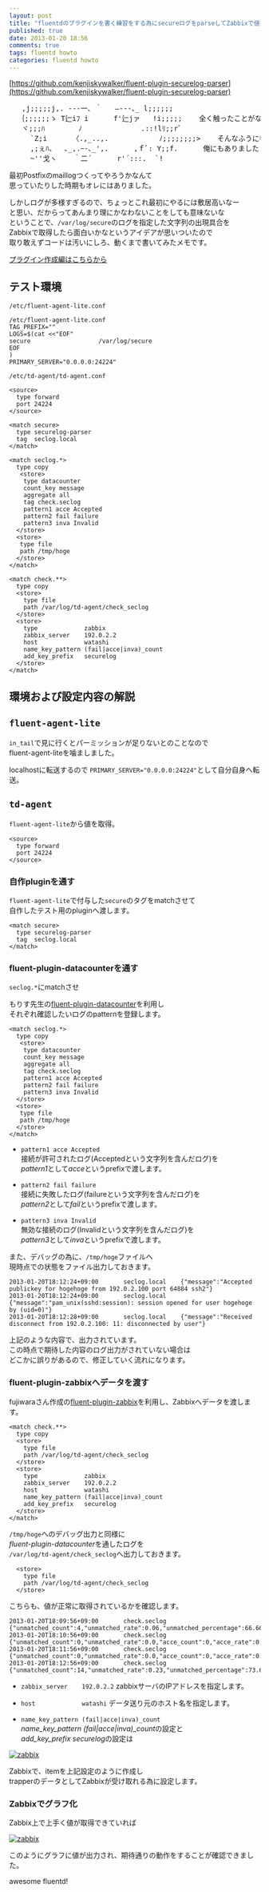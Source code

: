 ```yaml
---
layout: post
title: "fluentdのプラグインを書く練習をする為にsecureログをparseしてZabbixで値が取得できるようにしてみた(設定編)"
published: true
date: 2013-01-20 18:56
comments: true
tags: fluentd howto
categories: fluentd howto
---
```


[https://github.com/kenjiskywalker/fluent-plugin-securelog-parser](https://github.com/kenjiskywalker/fluent-plugin-securelog-parser)

<pre>
   ,j;;;;;j,. ---一､ ｀   ―--‐､_ l;;;;;;  
  ｛;;;;;;ゝ T辷iﾌ i      f'辷jァ   !i;;;;;    全く触ったことがなくてもpluginを書いたらfluentdがわかる  
   ヾ;;;ﾊ        ﾉ              .::!lﾘ;;rﾞ  
     `Z;i      〈.,_..,.            ﾉ;;;;;;;;>    そんなふうに考えていた時期が  
     ,;ぇﾊ、  ､_,.ｰ-､_',.      ,ｆﾞ: Y;;f.      俺にもありました  
     ~''戈ヽ    ｀二´      r'´:::.  `!  
</pre>

最初Postfixのmaillogつくってやろうかなんて  
思っていたりした時期もオレにはありました。

しかしログが多様すぎるので、ちょっとこれ最初にやるには敷居高いなー  
と思い、だからってあんまり理にかなわないことをしても意味ないな  
ということで、`/var/log/secure`のログを指定した文字列の出現具合を  
Zabbixで取得したら面白いかなというアイデアが思いついたので  
取り敢えずコードは汚いにしろ、動くまで書いてみたメモです。  

[プラグイン作成編はこちらから](http://blog.kenjiskywalker.org/blog/2013/01/20/fluentd-plugin-create-newbiee/)


## テスト環境

`/etc/fluent-agent-lite.conf`
```
/etc/fluent-agent-lite.conf 
TAG_PREFIX=""
LOGS=$(cat <<"EOF"
secure                   /var/log/secure
EOF
)
PRIMARY_SERVER="0.0.0.0:24224"
```


`/etc/td-agent/td-agent.conf`

```
<source>
  type forward
  port 24224
</source>

<match secure>
  type securelog-parser
  tag  seclog.local
</match>

<match seclog.*>
  type copy
   <store>
    type datacounter
    count_key message
    aggregate all
    tag check.seclog
    pattern1 acce Accepted
    pattern2 fail failure
    pattern3 inva Invalid
  </store>
  <store>
   type file
   path /tmp/hoge
  </store>
</match>

<match check.**>
  type copy
  <store>
    type file
    path /var/log/td-agent/check_seclog
  </store>
  <store>
    type             zabbix
    zabbix_server    192.0.2.2
    host             watashi
    name_key_pattern (fail|acce|inva)_count
    add_key_prefix   securelog
  </store>
</match>
```

## 環境および設定内容の解説

## `fluent-agent-lite` 

`in_tail`で見に行くとパーミッションが足りないとのことなので  
fluent-agent-liteを噛ましました。  

localhostに転送するので
`PRIMARY_SERVER="0.0.0.0:24224"`として自分自身へ転送。

## `td-agent`

`fluent-agent-lite`から値を取得。
```
<source>
  type forward
  port 24224
</source>
```

### 自作pluginを通す

`fluent-agent-lite`で付与した`secure`のタグをmatchさせて  
自作したテスト用のpluginへ渡します。
```
<match secure>
  type securelog-parser
  tag  seclog.local
</match>
```

### fluent-plugin-datacounterを通す

`seclog.*`にmatchさせ  
 
もりす先生の[fluent-plugin-datacounter](https://github.com/tagomoris/fluent-plugin-datacounter)を利用し  
それぞれ確認したいログのpatternを登録します。

```
<match seclog.*>
  type copy
   <store>
    type datacounter
    count_key message
    aggregate all
    tag check.seclog
    pattern1 acce Accepted
    pattern2 fail failure
    pattern3 inva Invalid
  </store>
  <store>
   type file
   path /tmp/hoge
  </store>
</match>
```

 - `pattern1 acce Accepted`  
接続が許可されたログ(Acceptedという文字列を含んだログ)を  
*pattern1*として*acce*というprefixで渡します。

 - `pattern2 fail failure`  
接続に失敗したログ(failureという文字列を含んだログ)を  
*pattern2*として*fail*というprefixで渡します。

 - `pattern3 inva Invalid`  
無効な接続のログ(Invalidという文字列を含んだログ)を  
*pattern3*として*inva*というprefixで渡します。

また、デバッグの為に、`/tmp/hoge`ファイルへ  
現時点での状態をファイル出力しておきます。

```
2013-01-20T18:12:24+09:00       seclog.local    {"message":"Accepted publickey for hogehoge from 192.0.2.100 port 64884 ssh2"}
2013-01-20T18:12:24+09:00       seclog.local    {"message":"pam_unix(sshd:session): session opened for user hogehoge by (uid=0)"}
2013-01-20T18:12:28+09:00       seclog.local    {"message":"Received disconnect from 192.0.2.100: 11: disconnected by user"}
```
上記のような内容で、出力されています。  
この時点で期待した内容のログ出力がされていない場合は  
どこかに誤りがあるので、修正していく流れになります。

### fluent-plugin-zabbixへデータを渡す

fujiwaraさん作成の[fluent-plugin-zabbix](https://github.com/fujiwara/fluent-plugin-zabbix)を利用し、Zabbixへデータを渡します。
  

```
<match check.**>
  type copy
  <store>
    type file
    path /var/log/td-agent/check_seclog
  </store>
  <store>
    type             zabbix
    zabbix_server    192.0.2.2
    host             watashi
    name_key_pattern (fail|acce|inva)_count
    add_key_prefix   securelog
  </store>
</match>
```

`/tmp/hoge`へのデバッグ出力と同様に  
*fluent-plugin-datacounter*を通したログを  
`/var/log/td-agent/check_seclog`へ出力しておきます。
```
  <store>
    type file
    path /var/log/td-agent/check_seclog
  </store>
```
こちらも、値が正常に取得されているかを確認します。
```
2013-01-20T18:09:56+09:00       check.seclog    {"unmatched_count":4,"unmatched_rate":0.06,"unmatched_percentage":66.66666666666667,"acce_count":0,"acce_rate":0.0,"acce_percentage":0.0,"fail_count":0,"fail_rate":0.0,"fail_percentage":0.0,"inva_count":2,"inva_rate":0.03,"inva_percentage":33.333333333333336}
2013-01-20T18:10:56+09:00       check.seclog    {"unmatched_count":0,"unmatched_rate":0.0,"acce_count":0,"acce_rate":0.0,"fail_count":0,"fail_rate":0.0,"inva_count":0,"inva_rate":0.0}
2013-01-20T18:11:56+09:00       check.seclog    {"unmatched_count":0,"unmatched_rate":0.0,"acce_count":0,"acce_rate":0.0,"fail_count":0,"fail_rate":0.0,"inva_count":0,"inva_rate":0.0}
2013-01-20T18:12:56+09:00       check.seclog    {"unmatched_count":14,"unmatched_rate":0.23,"unmatched_percentage":73.6842105263158,"acce_count":4,"acce_rate":0.06,"acce_percentage":21.05263157894737,"fail_count":0,"fail_rate":0.0,"fail_percentage":0.0,"inva_count":1,"inva_rate":0.01,"inva_percentage":5.2631578947368425}
```

 - `zabbix_server    192.0.2.2`
zabbixサーバのIPアドレスを指定します。

 - `host             watashi`
データ送り元のホスト名を指定します。

 - `name_key_pattern (fail|acce|inva)_count`  
*name_key_pattern (fail|acce|inva)_count*の設定と  
*add_key_prefix   securelog*の設定は  

[![zabbix](https://dl.dropbox.com/u/5390179/6c2da543eb8312cd496ef8f75fb8d83d.png)](https://dl.dropbox.com/u/5390179/6c2da543eb8312cd496ef8f75fb8d83d.png)

Zabbixで、itemを上記設定のように作成し  
trapperのデータとしてZabbixが受け取れる為に設定します。

### Zabbixでグラフ化

Zabbix上で上手く値が取得できていれば

[![zabbix](https://dl.dropbox.com/u/5390179/107d6802dbac9f28c4b78819242d3018.png)](https://dl.dropbox.com/u/5390179/107d6802dbac9f28c4b78819242d3018.png)

このようにグラフに値が出力され、期待通りの動作をすることが確認できました。

awesome fluentd!
